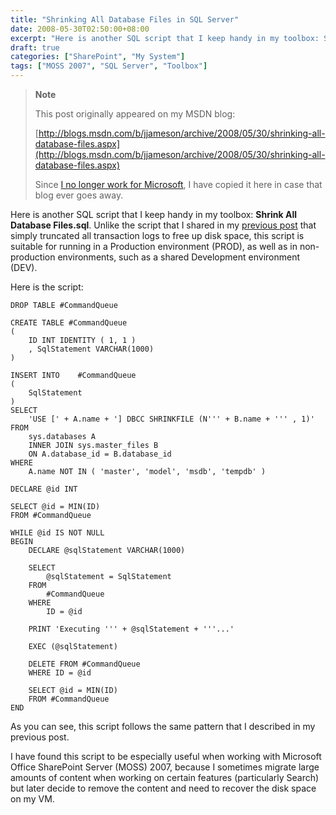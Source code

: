 ```yaml
---
title: "Shrinking All Database Files in SQL Server"
date: 2008-05-30T02:50:00+08:00
excerpt: "Here is another SQL script that I keep handy in my toolbox: Shrink All Database Files.sql . Unlike the script that I shared in my previous post that simply truncated all transaction logs to free up disk space, this script is suitable for running in a..."
draft: true
categories: ["SharePoint", "My System"]
tags: ["MOSS 2007", "SQL Server", "Toolbox"]
---
```


> **Note**
> 
> This post originally appeared on my MSDN blog:
> 
> [http://blogs.msdn.com/b/jjameson/archive/2008/05/30/shrinking-all-database-files.aspx](http://blogs.msdn.com/b/jjameson/archive/2008/05/30/shrinking-all-database-files.aspx)
> 
> Since [I no longer work for Microsoft](/blog/jjameson/2011/09/02/last-day-with-microsoft), I have copied it here in case that blog ever goes away.

Here is another SQL script that I keep handy in my toolbox: **Shrink All Database Files.sql**. Unlike the script that I shared in my [previous post](/blog/jjameson/2008/05/30/truncating-all-transaction-logs) that simply truncated all transaction logs to free up disk space, this script is suitable for running in a Production environment (PROD), as well as in non-production environments, such as a shared Development environment (DEV).

Here is the script:

```
DROP TABLE #CommandQueue

CREATE TABLE #CommandQueue
(
    ID INT IDENTITY ( 1, 1 )
    , SqlStatement VARCHAR(1000)
)

INSERT INTO    #CommandQueue
(
    SqlStatement
)
SELECT
    'USE [' + A.name + '] DBCC SHRINKFILE (N''' + B.name + ''' , 1)'
FROM
    sys.databases A
    INNER JOIN sys.master_files B
    ON A.database_id = B.database_id
WHERE
    A.name NOT IN ( 'master', 'model', 'msdb', 'tempdb' )

DECLARE @id INT

SELECT @id = MIN(ID)
FROM #CommandQueue

WHILE @id IS NOT NULL
BEGIN
    DECLARE @sqlStatement VARCHAR(1000)
    
    SELECT
        @sqlStatement = SqlStatement
    FROM
        #CommandQueue
    WHERE
        ID = @id

    PRINT 'Executing ''' + @sqlStatement + '''...'

    EXEC (@sqlStatement)

    DELETE FROM #CommandQueue
    WHERE ID = @id

    SELECT @id = MIN(ID)
    FROM #CommandQueue
END
```

As you can see, this script follows the same pattern that I described in my previous post.

I have found this script to be especially useful when working with Microsoft Office SharePoint Server (MOSS) 2007, because I sometimes migrate large amounts of content when working on certain features (particularly Search) but later decide to remove the content and need to recover the disk space on my VM.

